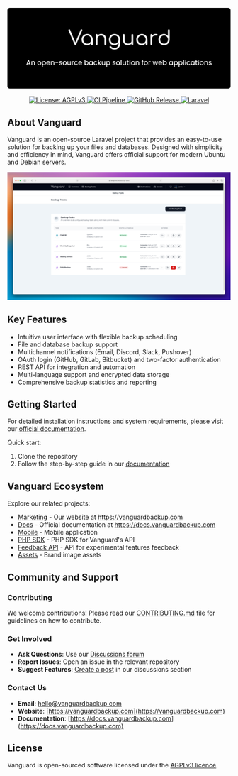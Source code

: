 ![Vanguard Backup Banner](https://raw.githubusercontent.com/vanguardbackup/assets/main/git-banner.png)

<p align="center">
  <a href="https://opensource.org/license/agpl-v3">
    <img src="https://img.shields.io/github/license/vanguardbackup/vanguard?style=for-the-badge&logo=opensourceinitiative&logoColor=ffffff" alt="License: AGPLv3">
  </a>
  <a href="https://github.com/vanguardbackup/vanguard/actions/workflows/main-ci.yml">
    <img src="https://img.shields.io/github/actions/workflow/status/vanguardbackup/vanguard/main-ci.yml?style=for-the-badge&logo=githubactions&logoColor=ffffff&label=CI%20Pipeline" alt="CI Pipeline">
  </a>
  <a href="https://github.com/vanguardbackup/vanguard/releases">
    <img src="https://img.shields.io/github/v/release/vanguardbackup/vanguard?style=for-the-badge&logo=github&logoColor=ffffff" alt="GitHub Release">
  </a>
  <a href="https://laravel.com">
    <img src="https://img.shields.io/badge/laravel-%23FF2D20.svg?style=for-the-badge&logo=laravel&logoColor=white" alt="Laravel">
  </a>
</p>

## About Vanguard

Vanguard is an open-source Laravel project that provides an easy-to-use solution for backing up your files and databases. Designed with simplicity and efficiency in mind, Vanguard offers official support for modern Ubuntu and Debian servers.

<p align="center">
<img src="https://raw.githubusercontent.com/vanguardbackup/assets/main/screenshots/backup-tasks.png" width="900" alt="Screenshot">
</p>

## Key Features

- Intuitive user interface with flexible backup scheduling
- File and database backup support
- Multichannel notifications (Email, Discord, Slack, Pushover)
- OAuth login (GitHub, GitLab, Bitbucket) and two-factor authentication
- REST API for integration and automation
- Multi-language support and encrypted data storage
- Comprehensive backup statistics and reporting

## Getting Started

For detailed installation instructions and system requirements, please visit our [official documentation](https://docs.vanguardbackup.com/installation).

Quick start:
1. Clone the repository
2. Follow the step-by-step guide in our [documentation](https://docs.vanguardbackup.com/installation)

## Vanguard Ecosystem

Explore our related projects:

- [Marketing](https://github.com/vanguardbackup/marketing) - Our website at https://vanguardbackup.com
- [Docs](https://github.com/vanguardbackup/docs) - Official documentation at https://docs.vanguardbackup.com
- [Mobile](https://github.com/vanguardbackup/mobile) - Mobile application
- [PHP SDK](https://github.com/vanguardbackup/vanguard-php-sdk) - PHP SDK for Vanguard's API
- [Feedback API](https://github.com/vanguardbackup/feedback-api) - API for experimental features feedback
- [Assets](https://github.com/vanguardbackup/assets) - Brand image assets

## Community and Support

### Contributing

We welcome contributions! Please read our [CONTRIBUTING.md](CONTRIBUTING.md) file for guidelines on how to contribute.

### Get Involved

- **Ask Questions**: Use our [Discussions forum](https://github.com/orgs/vanguardbackup/discussions)
- **Report Issues**: Open an issue in the relevant repository
- **Suggest Features**: [Create a post](https://github.com/vanguardbackup/vanguard/discussions/new?category=ideas) in our discussions section

### Contact Us

- **Email**: [hello@vanguardbackup.com](mailto:hello@vanguardbackup.com)
- **Website**: [https://vanguardbackup.com](https://vanguardbackup.com)
- **Documentation**: [https://docs.vanguardbackup.com](https://docs.vanguardbackup.com)

## License

Vanguard is open-sourced software licensed under the [AGPLv3 licence](https://opensource.org/license/agpl-v3).
